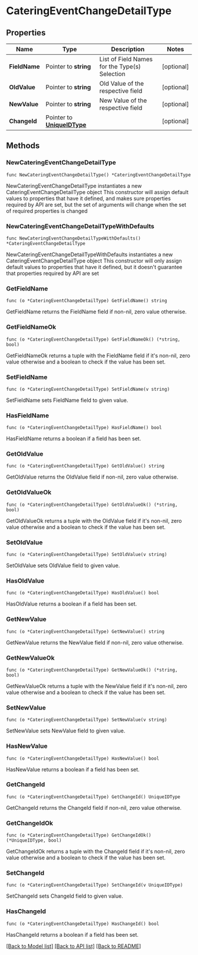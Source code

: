 # CateringEventChangeDetailType

## Properties

Name | Type | Description | Notes
------------ | ------------- | ------------- | -------------
**FieldName** | Pointer to **string** | List of Field Names for the Type(s) Selection | [optional] 
**OldValue** | Pointer to **string** | Old Value of the respective field | [optional] 
**NewValue** | Pointer to **string** | New Value of the respective field | [optional] 
**ChangeId** | Pointer to [**UniqueIDType**](UniqueIDType.md) |  | [optional] 

## Methods

### NewCateringEventChangeDetailType

`func NewCateringEventChangeDetailType() *CateringEventChangeDetailType`

NewCateringEventChangeDetailType instantiates a new CateringEventChangeDetailType object
This constructor will assign default values to properties that have it defined,
and makes sure properties required by API are set, but the set of arguments
will change when the set of required properties is changed

### NewCateringEventChangeDetailTypeWithDefaults

`func NewCateringEventChangeDetailTypeWithDefaults() *CateringEventChangeDetailType`

NewCateringEventChangeDetailTypeWithDefaults instantiates a new CateringEventChangeDetailType object
This constructor will only assign default values to properties that have it defined,
but it doesn't guarantee that properties required by API are set

### GetFieldName

`func (o *CateringEventChangeDetailType) GetFieldName() string`

GetFieldName returns the FieldName field if non-nil, zero value otherwise.

### GetFieldNameOk

`func (o *CateringEventChangeDetailType) GetFieldNameOk() (*string, bool)`

GetFieldNameOk returns a tuple with the FieldName field if it's non-nil, zero value otherwise
and a boolean to check if the value has been set.

### SetFieldName

`func (o *CateringEventChangeDetailType) SetFieldName(v string)`

SetFieldName sets FieldName field to given value.

### HasFieldName

`func (o *CateringEventChangeDetailType) HasFieldName() bool`

HasFieldName returns a boolean if a field has been set.

### GetOldValue

`func (o *CateringEventChangeDetailType) GetOldValue() string`

GetOldValue returns the OldValue field if non-nil, zero value otherwise.

### GetOldValueOk

`func (o *CateringEventChangeDetailType) GetOldValueOk() (*string, bool)`

GetOldValueOk returns a tuple with the OldValue field if it's non-nil, zero value otherwise
and a boolean to check if the value has been set.

### SetOldValue

`func (o *CateringEventChangeDetailType) SetOldValue(v string)`

SetOldValue sets OldValue field to given value.

### HasOldValue

`func (o *CateringEventChangeDetailType) HasOldValue() bool`

HasOldValue returns a boolean if a field has been set.

### GetNewValue

`func (o *CateringEventChangeDetailType) GetNewValue() string`

GetNewValue returns the NewValue field if non-nil, zero value otherwise.

### GetNewValueOk

`func (o *CateringEventChangeDetailType) GetNewValueOk() (*string, bool)`

GetNewValueOk returns a tuple with the NewValue field if it's non-nil, zero value otherwise
and a boolean to check if the value has been set.

### SetNewValue

`func (o *CateringEventChangeDetailType) SetNewValue(v string)`

SetNewValue sets NewValue field to given value.

### HasNewValue

`func (o *CateringEventChangeDetailType) HasNewValue() bool`

HasNewValue returns a boolean if a field has been set.

### GetChangeId

`func (o *CateringEventChangeDetailType) GetChangeId() UniqueIDType`

GetChangeId returns the ChangeId field if non-nil, zero value otherwise.

### GetChangeIdOk

`func (o *CateringEventChangeDetailType) GetChangeIdOk() (*UniqueIDType, bool)`

GetChangeIdOk returns a tuple with the ChangeId field if it's non-nil, zero value otherwise
and a boolean to check if the value has been set.

### SetChangeId

`func (o *CateringEventChangeDetailType) SetChangeId(v UniqueIDType)`

SetChangeId sets ChangeId field to given value.

### HasChangeId

`func (o *CateringEventChangeDetailType) HasChangeId() bool`

HasChangeId returns a boolean if a field has been set.


[[Back to Model list]](../README.md#documentation-for-models) [[Back to API list]](../README.md#documentation-for-api-endpoints) [[Back to README]](../README.md)


